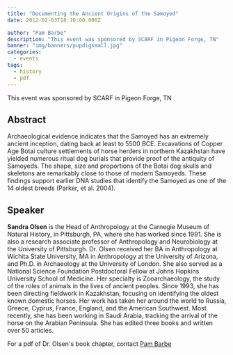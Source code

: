 ```yaml
---
title: "Documenting the Ancient Origins of the Samoyed"
date: 2012-02-03T18:10:00.000Z

author: "Pam Barbe"
description: "This event was sponsored by SCARF in Pigeon Forge, TN"
banner: "img/banners/pupdigsmall.jpg"
categories:
  - events
tags:
  - history
  - pdf
---
```


This event was sponsored by SCARF in Pigeon Forge, TN

## Abstract

Archaeological evidence indicates that the Samoyed has an extremely ancient inception,
dating back at least to 5500 BCE. Excavations of Copper Age Botai culture settlements of
horse herders in northern Kazakhstan have yielded numerous ritual dog burials that provide
proof of the antiquity of Samoyeds. The shape, size and proportions of the Botai dog skulls
and skeletons are remarkably close to those of modern Samoyeds. These findings support
earlier DNA studies that identify the Samoyed as one of the 14 oldest breeds (Parker, et al. 2004).

## Speaker

**Sandra Olsen** is the Head of Anthropology at the Carnegie Museum of Natural History, in Pittsburgh,
PA, where she has worked since 1991. She is also a research associate professor of Anthropology and
Neurobiology at the University of Pittsburgh. Dr. Olsen received her BA in Anthropology at Wichita
State University, MA in Anthropology at the University of Arizona, and Ph.D. in Archaeology at the
University of London. She also served as a National Science Foundation Postdoctoral Fellow at Johns
Hopkins University School of Medicine. Her specialty is Zooarchaeology, the study of the roles of
animals in the lives of ancient peoples. Since 1993, she has been directing fieldwork in Kazakhstan,
focusing on identifying the oldest known domestic horses. Her work has taken her around the world to
Russia, Greece, Cyprus, France, England, and the American Southwest. Most recently, she has been
working in Saudi Arabia, tracking the arrival of the horse on the Arabian Peninsula. She has edited
three books and written over 50 articles.

For a pdf of Dr. Olsen's book chapter, contact [Pam Barbe](mailto:pam.barbe@samoyedhealthfoundation.org)
